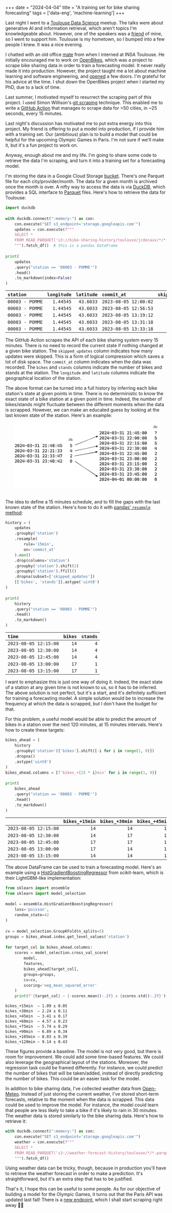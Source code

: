 +++
date = "2024-04-04"
title = "A training set for bike sharing forecasting"
tags = ['data-eng', 'machine-learning']
+++

<style>
table {
  font-family: monospace; /* Apply monospace font */
}

table td, table th {
  white-space: nowrap; /* Prevent text from wrapping */
}
</style>

Last night I went to a [Toulouse Data Science](https://www.meetup.com/fr-FR/tlse-data-science/) meetup. The talks were about generative AI and information retrieval, which aren't topics I'm knowledgeable about. However, one of the speakers was a [friend](https://github.com/raphaelsty) of mine, so I went to support him. Toulouse is my hometown, so I bumped into a few people I knew. It was a nice evening.

I chatted with an old office [mate](https://scholar.google.com/citations?user=eoxrO3MAAAAJ&hl=en) from when I interned at INSA Toulouse. He initially encouraged me to work on [OpenBikes](https://www.youtube.com/watch?v=vQGdzKkyPP0), which was a project to scrape bike sharing data in order to train a forecasting model. It never really made it into production. However, the project taught me a lot about machine learning and software engineering, and [opened](https://actu.fr/occitanie/toulouse_31555/dataconnexions-openbikes-recoit-le-prix-special-open-data-toulouse-metropole_3632308.html) a few doors. I'm grateful for his advice at the time. I shut down the OpenBikes project when I started my PhD, due to a lack of time.

Last summer, I motivated myself to resurrect the scraping part of this project. I used Simon Willison's [git scraping](https://simonwillison.net/2020/Oct/9/git-scraping/) technique. This enabled me to write a [GitHub Action](https://github.com/MaxHalford/bike-sharing-history) that manages to scrape data for >50 cities, in ~25 seconds, every 15 minutes.

Last night's discussion has motivated me to put extra energy into this project. My friend is offering to put a model into production, if I provide him with a training set. Our (ambitious) plan is to build a model that could be helpful for the upcoming Olympic Games in Paris. I'm not sure if we'll make it, but it's a fun project to work on.

Anyway, enough about me and my life. I'm going to share some code to retrieve the data I'm scraping, and turn it into a training set for a forecasting model.

I'm storing the data in a Google Cloud Storage [bucket](https://console.cloud.google.com/storage/browser/bike-sharing-history;tab=objects?forceOnBucketsSortingFiltering=true&authuser=1&project=bike-sharing-407017&prefix=&forceOnObjectsSortingFiltering=false). There's one Parquet file for each city/provider/month. The data for a given month is archived once the month is over. A nifty way to access the data is via [DuckDB](https://duckdb.org/), which provides a SQL interface to [Parquet](https://www.databricks.com/glossary/what-is-parquet#:~:text=What%20is%20Parquet%3F,handle%20complex%20data%20in%20bulk.) files. Here's how to retrieve the data for Toulouse:

```py
import duckdb

with duckdb.connect(":memory:") as con:
    con.execute("SET s3_endpoint='storage.googleapis.com'")
    updates = con.execute(f"""
    SELECT *
    FROM READ_PARQUET('s3://bike-sharing-history/toulouse/jcdecaux/*/*.parquet');
    """).fetch_df()  # this is a pandas DataFrame

print(
    updates
    .query("station == '00003 - POMME'")
    .head()
    .to_markdown(index=False)
)
```

| station       | longitude | latitude | commit_at           | skipped_updates | bikes | stands |
| :------------ | --------: | -------: | :------------------ | --------------: | ----: | -----: |
| 00003 - POMME |   1.44545 |  43.6033 | 2023-08-05 12:00:02 |               0 |    14 |      4 |
| 00003 - POMME |   1.44545 |  43.6033 | 2023-08-05 12:56:53 |              10 |    17 |      1 |
| 00003 - POMME |   1.44545 |  43.6033 | 2023-08-05 13:19:12 |               0 |    14 |      4 |
| 00003 - POMME |   1.44545 |  43.6033 | 2023-08-05 13:31:18 |               0 |    12 |      6 |
| 00003 - POMME |   1.44545 |  43.6033 | 2023-08-05 13:33:18 |               0 |    14 |      4 |

The GitHub Action scrapes the API of each bike sharing system every 15 minutes. There is no need to record the current state if nothing changed at a given bike station. The `skipped_updates` column indicates how many updates were skipped. This is a form of logical compression which saves a lot of disk space. The `commit_at` column indicates when the data was recorded. The `bikes` and `stands` columns indicate the number of bikes and stands at the station. The `longitude` and `latitude` columns indicate the geographical location of the station.

The above format can be turned into a full history by inferring each bike station's state at given points in time. There is no deterministic to know the exact state of a bike station at a given point in time. Indeed, the number of bikes/stands might fluctuate between the different moments when the data is scrapped. However, we can make an educated guess by looking at the last known state of the station. Here's an example:

<div align="center" >
<figure style="width: 90%; margin: 0;">
    <img src="/img/blog/bike-sharing-forecasting-training-set/uncompress.png" style="box-shadow: none;">
</figure>
</div>
</br>

The idea to define a 15 minutes schedule, and to fill the gaps with the last known state of the station. Here's how to do it with [pandas' `resample` method](https://pandas.pydata.org/pandas-docs/stable/reference/api/pandas.DataFrame.resample.html):

```py
history = (
    updates
    .groupby('station')
    .resample(
        rule='15min',
        on='commit_at'
    ).max()
    .drop(columns='station')
    .groupby('station').shift(1)
    .groupby('station').ffill()
    .dropna(subset=['skipped_updates'])
    [['bikes', 'stands']].astype('uint8')
)

print(
    history
    .query("station == '00003 - POMME'")
    .head()
    .to_markdown()
)
```

| time                | bikes | stands |
| :------------------ | ----: | -----: |
| 2023-08-05 12:15:00 |    14 |      4 |
| 2023-08-05 12:30:00 |    14 |      4 |
| 2023-08-05 12:45:00 |    14 |      4 |
| 2023-08-05 13:00:00 |    17 |      1 |
| 2023-08-05 13:15:00 |    17 |      1 |

I want to emphasize this is just one way of doing it. Indeed, the exact state of a station at any given time is not known to us, so it has to be inferred. The above solution is not perfect, but it's a start, and it's definitely sufficient for training a forecasting model. A simple solution would be to increase the frequency at which the data is scrapped, but I don't have the budget for that.

For this problem, a useful model would be able to predict the amount of bikes in a station over the next 120 minutes, at 15 minutes intervals. Here's how to create these targets:

```py
bikes_ahead = (
    history
    .groupby('station')['bikes'].shift([-i for i in range(1, 9)])
    .dropna()
    .astype('uint8')
)
bikes_ahead.columns = [f'bikes_+{15 * i}min' for i in range(1, 9)]

print(
    bikes_ahead
    .query("station == '00003 - POMME'")
    .head()
    .to_markdown()
)

```

|                     | bikes\_+15min | bikes\_+30min | bikes\_+45min | bikes\_+60min | bikes\_+75min | bikes\_+90min | bikes\_+105min | bikes\_+120min |
| :------------------ | ------------: | ------------: | ------------: | ------------: | ------------: | ------------: | -------------: | -------------: |
| 2023-08-05 12:15:00 |            14 |            14 |            17 |            17 |            14 |            14 |             18 |             18 |
| 2023-08-05 12:30:00 |            14 |            17 |            17 |            14 |            14 |            18 |             18 |             18 |
| 2023-08-05 12:45:00 |            17 |            17 |            14 |            14 |            18 |            18 |             18 |             16 |
| 2023-08-05 13:00:00 |            17 |            14 |            14 |            18 |            18 |            18 |             16 |             15 |
| 2023-08-05 13:15:00 |            14 |            14 |            18 |            18 |            18 |            16 |             15 |             18 |

The above DataFrame can be used to train a forecasting model. Here's an example using a [HistGradientBoostingRegressor](https://scikit-learn.org/stable/modules/generated/sklearn.ensemble.HistGradientBoostingRegressor.html) from scikit-learn, which is their LightGBM-like implementation:

```py
from sklearn import ensemble
from sklearn import model_selection

model = ensemble.HistGradientBoostingRegressor(
    loss='poisson',
    random_state=42
)

cv = model_selection.GroupKFold(n_splits=5)
groups = bikes_ahead.index.get_level_values('station')

for target_col in bikes_ahead.columns:
    scores = model_selection.cross_val_score(
        model,
        features,
        bikes_ahead[target_col],
        groups=groups,
        cv=cv,
        scoring='neg_mean_squared_error'
    )
    print(f'{target_col} — {-scores.mean():.2f} ± {scores.std():.2f}')
```

```
bikes_+15min  — 1.09 ± 0.05
bikes_+30min  — 2.24 ± 0.11
bikes_+45min  — 3.41 ± 0.17
bikes_+60min  — 4.57 ± 0.23
bikes_+75min  — 5.74 ± 0.29
bikes_+90min  — 6.89 ± 0.34
bikes_+105min — 8.03 ± 0.39
bikes_+120min — 9.14 ± 0.43
```

These figures provide a baseline. The model is not very good, but there is room for improvement. We could add some time-based features. We could also leverage the geographical layout of the stations. Moreover, the regression task could be framed differently. For instance, we could predict the number of bikes that will be taken/added, instead of directly predicting the number of bikes. This could be an easier task for the model.

In addition to bike sharing data, I've collected weather data from [Open-Meteo](https://open-meteo.com/). Instead of just storing the current weather, I've stored short-term forecasts, relative to the moment when the data is scrapped. This data could be used to improve the model. For instance, the model could learn that people are less likely to take a bike if it's likely to rain in 30 minutes. The weather data is stored similarly to the bike sharing data. Here's how to retrieve it:

```py
with duckdb.connect(":memory:") as con:
    con.execute("SET s3_endpoint='storage.googleapis.com'")
    weather = con.execute(f"""
    SELECT *
    FROM READ_PARQUET('s3://weather-forecast-history/toulouse/*/*.parquet');
    """).fetch_df()
```

Using weather data can be tricky, though, because in production you'll have to retrieve the weather forecast in order to make a prediction. It's straightforward, but it's an extra step that has to be justified.

That's it, I hope this can be useful to some people. As for our objective of building a model for the Olympic Games, it turns out that the Paris API was updated last fall! There is a [new endpoint](https://www.velib-metropole.fr/donnees-open-data-gbfs-du-service-velib-metropole), which I shall start scraping right away 🏃‍♂️

